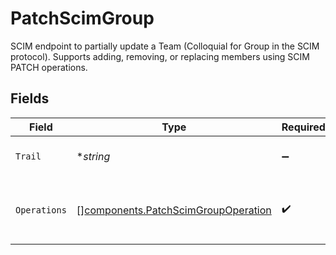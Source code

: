 # PatchScimGroup

SCIM endpoint to partially update a Team (Colloquial for Group in the SCIM protocol). Supports adding, removing, or replacing members using SCIM PATCH operations.


## Fields

| Field                                                                                      | Type                                                                                       | Required                                                                                   | Description                                                                                |
| ------------------------------------------------------------------------------------------ | ------------------------------------------------------------------------------------------ | ------------------------------------------------------------------------------------------ | ------------------------------------------------------------------------------------------ |
| `Trail`                                                                                    | **string*                                                                                  | :heavy_minus_sign:                                                                         | An optional trail to log the request                                                       |
| `Operations`                                                                               | [][components.PatchScimGroupOperation](../../models/components/patchscimgroupoperation.md) | :heavy_check_mark:                                                                         | An array of operations to perform on the group                                             |